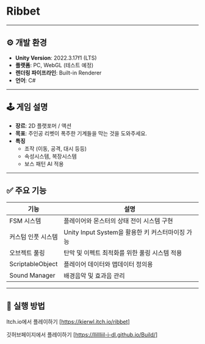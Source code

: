 # Ribbet



---

## ⚙️ 개발 환경

- **Unity Version**: 2022.3.17f1 (LTS)
- **플랫폼**: PC, WebGL (테스트 예정)
- **렌더링 파이프라인**: Built-in Renderer
- **언어**: C#

---

## 🕹️ 게임 설명

- **장르**: 2D 플랫포머 / 액션
- **목표**: 주인공 리벳이 폭주한 기계들을 막는 것을 도와주세요.
- **특징**
  - 조작 (이동, 공격, 대시 등등)
  - 속성시스템, 복장시스템
  - 보스 패턴 AI 적용

---

## ✅ 주요 기능

| 기능             | 설명                                                  |
|------------------|-------------------------------------------------------|
| FSM 시스템        | 플레이어와 몬스터의 상태 전이 시스템 구현               |
| 커스텀 인풋 시스템| Unity Input System을 활용한 키 커스터마이징 가능        |
| 오브젝트 풀링     | 탄막 및 이펙트 최적화를 위한 풀링 시스템 적용            |
| ScriptableObject | 플레이어 데이터와 맵데이터 정의용                       |
| Sound Manager    | 배경음악 및 효과음 관리                                | 미구현

---

## 🧪 실행 방법   
   Itch.io에서 플레이하기  [https://kierwl.itch.io/ribbet]
   
   깃허브페이지에서 플레이하기 [https://llillliil-i-dl.github.io/Build/]

